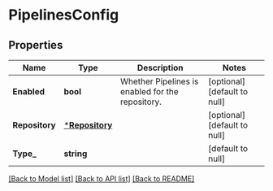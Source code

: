 # PipelinesConfig

## Properties
Name | Type | Description | Notes
------------ | ------------- | ------------- | -------------
**Enabled** | **bool** | Whether Pipelines is enabled for the repository. | [optional] [default to null]
**Repository** | [***Repository**](repository.md) |  | [optional] [default to null]
**Type_** | **string** |  | [default to null]

[[Back to Model list]](../README.md#documentation-for-models) [[Back to API list]](../README.md#documentation-for-api-endpoints) [[Back to README]](../README.md)

